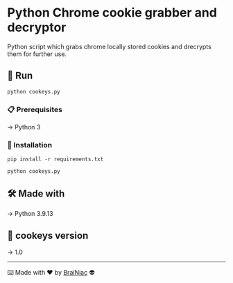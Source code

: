 # Python Chrome cookie grabber and decryptor

Python script which grabs chrome locally stored cookies and drecrypts them for further use.

## 🚀 Run

 ```
python cookeys.py
 ```
### 📋 Prerequisites

-> Python 3


### 🔧 Installation
```
pip install -r requirements.txt
```
```
python cookeys.py
```

## 🛠️ Made with

-> Python 3.9.13


## 📌 cookeys version

-> 1.0

---

⌨️ Made with ❤️ by [BraiNiac](https://github.com/babyboydaprince) 👽
